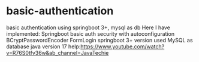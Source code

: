 # basic-authentication
basic authentication using springboot 3+, mysql as db
Here I have implemented:
Springboot basic auth security with autoconfiguration
BCryptPasswordEncoder
FormLogin
springboot 3+ version
used MySQL as database
java version 17
help:https://www.youtube.com/watch?v=R76S0tfv36w&ab_channel=JavaTechie
